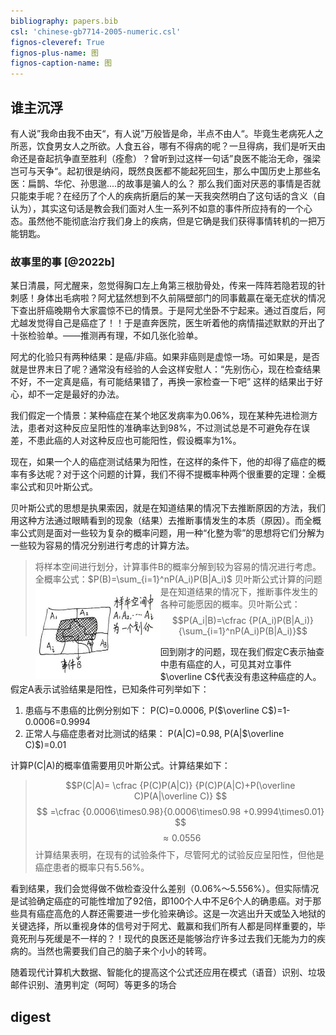 ```yaml
---
bibliography: papers.bib
csl: 'chinese-gb7714-2005-numeric.csl'
fignos-cleveref: True
fignos-plus-name: 图
fignos-caption-name: 图
---
```


## 谁主沉浮
有人说”我命由我不由天“，有人说”万般皆是命，半点不由人“。毕竟生老病死人之所恶，饮食男女人之所欲。人食五谷，哪有不得病的呢？一旦得病，我们是听天由命还是奋起抗争直至胜利（痊愈）？曾听到过这样一句话”良医不能治无命，强梁岂可与天争“。起初很是纳闷，既然良医都不能起死回生，那么中国历史上那些名医：扁鹊、华佗、孙思邈....的故事是骗人的么？ 那么我们面对厌恶的事情是否就只能束手呢？在经历了个人的疾病折磨后的某一天我突然明白了这句话的含义（自认为），其实这句话是教会我们面对人生一系列不如意的事件所应持有的一个心态。虽然他不能彻底治疗我们身上的疾病，但是它确是我们获得事情转机的一把万能钥匙。

### 故事里的事 [@2022b]
某日清晨，阿尤醒来，忽觉得胸口左上角第三根肋骨处，传来一阵阵若隐若现的针刺感！身体出毛病啦？阿尤猛然想到不久前隔壁部门的同事戴贏在毫无症状的情况下查出肝癌晚期令大家震惊不已的情景。于是阿尤坐卧不宁起来。通过百度后，阿尤越发觉得自己是癌症了！！于是直奔医院，医生听着他的病情描述默默的开出了十张检验单。——推测再有理，不如几张化验单。

阿尤的化验只有两种结果：是癌/非癌。如果非癌则是虚惊一场。可如果是，是否就是世界末日了呢？通常没有经验的人会这样安慰人：“先别伤心，现在检查结果不好，不一定真是癌，有可能结果错了，再换一家检查一下吧”  这样的结果出于好心，却不一定是最好的办法。

我们假定一个情景：某种癌症在某个地区发病率为0.06%，现在某种先进检测方法，患者对这种反应呈阳性的准确率达到98%，不过测试总是不可避免存在误差，不患此癌的人对这种反应也可能阳性，假设概率为1%。

现在，如果一个人的癌症测试结果为阳性，在这样的条件下，他的却得了癌症的概率有多达呢？对于这个问题的计算，我们不得不提概率种两个很重要的定理：全概率公式和贝叶斯公式。

贝叶斯公式的思想是执果索因，就是在知道结果的情况下去推断原因的方法，我们用这种方法通过眼睛看到的现象（结果）去推断事情发生的本质（原因）。而全概率公式则是面对一些较为复杂的概率问题，用一种“化整为零”的思想将它们分解为一些较为容易的情况分别进行考虑的计算方法。

>将样本空间进行划分，计算事件B的概率分解到较为容易的情况进行考虑。全概率公式：$P(B)=\sum_{i=1}^nP(A_i)P(B|A_i)$ <img src="./image/full_probability.jpeg" align="left" width=200 height=150 /> 贝叶斯公式计算的问题是在知道结果的情况下，推断事件发生的各种可能愿因的概率。贝叶斯公式：$$P(A_i|B)=\cfrac {P(A_i)P(B|A_i)} {\sum_{i=1}^nP(A_i)P(B|A_i)}$$

回到刚才的问题，现在我们假定C表示抽查中患有癌症的人，可见其对立事件$\overline C$代表没有患这种癌症的人。假定A表示试验结果是阳性，已知条件可列举如下：

1. 患癌与不患癌的比例分别如下：
P(C)=0.0006, P($\overline C$)=1-0.0006=0.9994
2. 正常人与癌症患者对比测试的结果：
P(A|C)=0.98, P(A|$\overline C)$)=0.01

计算P(C|A)的概率值需要用贝叶斯公式。计算结果如下：

>$$P(C|A)= \cfrac {P(C)P(A|C)} {P(C)P(A|C)+P(\overline C)P(A|\overline C)} $$
>$$                =\cfrac {0.0006\times0.98}{0.0006\times0.98 +0.9994\times0.01} $$
>$$\approx  0.0556$$
>计算结果表明，在现有的试验条件下，尽管阿尤的试验反应呈阳性，但他是癌症患者的概率只有5.56%。

看到结果，我们会觉得做不做检查没什么差别（0.06%～5.556%）。但实际情况是试验确定癌症的可能性增加了92倍，即100个人中不足6个人的确患癌。对于那些具有癌症高危的人群还需要进一步化验来确诊。这是一次逃出升天或坠入地狱的关键选择，所以重视身体的信号对于阿尤、戴赢和我们所有人都是同样重要的，毕竟死刑与死缓是不一样的？！现代的良医还是能够治疗许多过去我们无能为力的疾病的。当然也需要我们自己的脑子来个小小的转弯。

随着现代计算机大数据、智能化的提高这个公式还应用在模式（语音）识别、垃圾邮件识别、渣男判定（呵呵）等更多的场合

## digest
